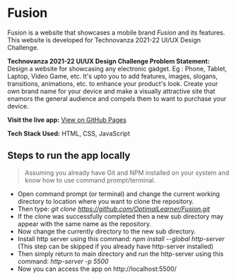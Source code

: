 # Fusion
Fusion is a website that showcases a mobile brand *Fusion* and its features. This website is developed for Technovanza 2021-22 UI/UX Design Challenge.  

**Technovanza 2021-22 UI/UX Design Challenge Problem Statement:**  
Design a website for showcasing any electronic gadget. Eg : Phone, Tablet, Laptop, Video Game, etc. It's upto you to add features, images, slogans, transitions, animations, etc. to enhance your product's look. Create your own brand name for your device and make a visually attractive site that enamors the general audience and compels them to want to purchase your device.

**Visit the live app:** [View on GitHub Pages](https://optimallearner.github.io/Fusion/index.html)  

**Tech Stack Used:** HTML, CSS, JavaScript

## Steps to run the app locally
> Assuming you already have Git and NPM installed on your system and know how to use command prompt/terminal.
* Open command prompt (or terminal) and change the current working directory to location where you want to clone the repository.
* Then type: *git clone https://github.com/OptimalLearner/Fusion.git*
* If the clone was successfully completed then a new sub directory may appear with the same name as the repository.
* Now change the currently directory to the new sub directory.
* Install http server using this command: *npm install --global http-server* (This step can be skipped if you already have http-server installed)
* Then simply return to main directory and run the http-server using this command: *http-server -p 5500*
* Now you can access the app on http://localhost:5500/
